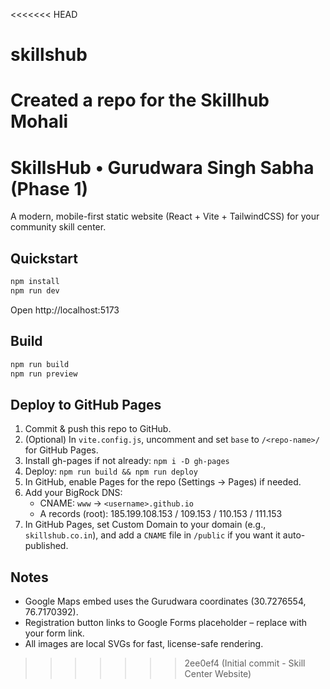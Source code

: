 <<<<<<< HEAD
# skillshub
Created a repo for the Skillhub Mohali 
=======
# SkillsHub • Gurudwara Singh Sabha (Phase 1)

A modern, mobile-first static website (React + Vite + TailwindCSS) for your community skill center.

## Quickstart

```bash
npm install
npm run dev
```

Open http://localhost:5173

## Build

```bash
npm run build
npm run preview
```

## Deploy to GitHub Pages

1. Commit & push this repo to GitHub.
2. (Optional) In `vite.config.js`, uncomment and set `base` to `/<repo-name>/` for GitHub Pages.
3. Install gh-pages if not already: `npm i -D gh-pages`
4. Deploy: `npm run build && npm run deploy`
5. In GitHub, enable Pages for the repo (Settings → Pages) if needed.
6. Add your BigRock DNS:
   - CNAME: `www` → `<username>.github.io`
   - A records (root): 185.199.108.153 / 109.153 / 110.153 / 111.153
7. In GitHub Pages, set Custom Domain to your domain (e.g., `skillshub.co.in`), and add a `CNAME` file in `/public` if you want it auto-published.

## Notes
- Google Maps embed uses the Gurudwara coordinates (30.7276554, 76.7170392).
- Registration button links to Google Forms placeholder – replace with your form link.
- All images are local SVGs for fast, license-safe rendering.
>>>>>>> 2ee0ef4 (Initial commit - Skill Center Website)
